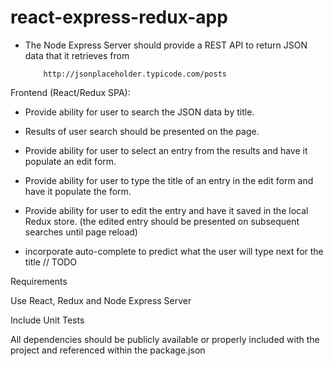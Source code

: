 # react-express-redux-app

*  The Node Express Server should provide a REST API to return JSON data that it retrieves from

           http://jsonplaceholder.typicode.com/posts

Frontend (React/Redux SPA):

* Provide ability for user to search the JSON data by title.

* Results of user search should be presented on the page.

* Provide ability for user to select an entry from the results and have it populate an edit form.

* Provide ability for user to type the title of an entry in the edit form and have it populate the form.

* Provide ability for user to edit the entry and have it saved in the local Redux store. (the edited entry should be presented on subsequent searches until page reload)

* incorporate auto-complete to predict what the user will type next for the title // TODO

Requirements

Use React, Redux and Node Express Server

Include Unit Tests

All dependencies should be publicly available or properly included with the project and referenced within the package.json
